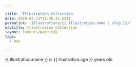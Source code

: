 ```yaml
---

title: 'Illustration Collection'
date: 2020-02-13T15:46:31.523Z
permalink: 'illustrations/{{ illustration.name | slug }}/'
navtitle: Illustration Collection
layout: layouts/page.njk
tags:
  - nav

---
```


{{ illustration.name }} is {{ illustration.age }} years old
